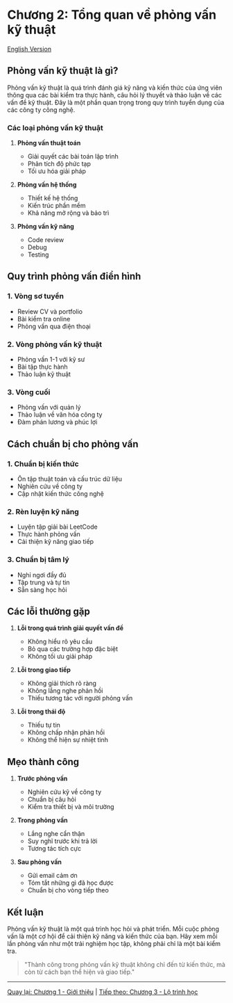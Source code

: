 # Chương 2: Tổng quan về phỏng vấn kỹ thuật

[English Version](en.md)

## Phỏng vấn kỹ thuật là gì?

Phỏng vấn kỹ thuật là quá trình đánh giá kỹ năng và kiến thức của ứng viên thông qua các bài kiểm tra thực hành, câu hỏi lý thuyết và thảo luận về các vấn đề kỹ thuật. Đây là một phần quan trọng trong quy trình tuyển dụng của các công ty công nghệ.

### Các loại phỏng vấn kỹ thuật

1. **Phỏng vấn thuật toán**
   - Giải quyết các bài toán lập trình
   - Phân tích độ phức tạp
   - Tối ưu hóa giải pháp

2. **Phỏng vấn hệ thống**
   - Thiết kế hệ thống
   - Kiến trúc phần mềm
   - Khả năng mở rộng và bảo trì

3. **Phỏng vấn kỹ năng**
   - Code review
   - Debug
   - Testing

## Quy trình phỏng vấn điển hình

### 1. Vòng sơ tuyển
- Review CV và portfolio
- Bài kiểm tra online
- Phỏng vấn qua điện thoại

### 2. Vòng phỏng vấn kỹ thuật
- Phỏng vấn 1-1 với kỹ sư
- Bài tập thực hành
- Thảo luận kỹ thuật

### 3. Vòng cuối
- Phỏng vấn với quản lý
- Thảo luận về văn hóa công ty
- Đàm phán lương và phúc lợi

## Cách chuẩn bị cho phỏng vấn

### 1. Chuẩn bị kiến thức
- Ôn tập thuật toán và cấu trúc dữ liệu
- Nghiên cứu về công ty
- Cập nhật kiến thức công nghệ

### 2. Rèn luyện kỹ năng
- Luyện tập giải bài LeetCode
- Thực hành phỏng vấn
- Cải thiện kỹ năng giao tiếp

### 3. Chuẩn bị tâm lý
- Nghỉ ngơi đầy đủ
- Tập trung và tự tin
- Sẵn sàng học hỏi

## Các lỗi thường gặp

1. **Lỗi trong quá trình giải quyết vấn đề**
   - Không hiểu rõ yêu cầu
   - Bỏ qua các trường hợp đặc biệt
   - Không tối ưu giải pháp

2. **Lỗi trong giao tiếp**
   - Không giải thích rõ ràng
   - Không lắng nghe phản hồi
   - Thiếu tương tác với người phỏng vấn

3. **Lỗi trong thái độ**
   - Thiếu tự tin
   - Không chấp nhận phản hồi
   - Không thể hiện sự nhiệt tình

## Mẹo thành công

1. **Trước phỏng vấn**
   - Nghiên cứu kỹ về công ty
   - Chuẩn bị câu hỏi
   - Kiểm tra thiết bị và môi trường

2. **Trong phỏng vấn**
   - Lắng nghe cẩn thận
   - Suy nghĩ trước khi trả lời
   - Tương tác tích cực

3. **Sau phỏng vấn**
   - Gửi email cảm ơn
   - Tóm tắt những gì đã học được
   - Chuẩn bị cho vòng tiếp theo

## Kết luận

Phỏng vấn kỹ thuật là một quá trình học hỏi và phát triển. Mỗi cuộc phỏng vấn là một cơ hội để cải thiện kỹ năng và kiến thức của bạn. Hãy xem mỗi lần phỏng vấn như một trải nghiệm học tập, không phải chỉ là một bài kiểm tra.

> "Thành công trong phỏng vấn kỹ thuật không chỉ đến từ kiến thức, mà còn từ cách bạn thể hiện và giao tiếp."

---

[Quay lại: Chương 1 - Giới thiệu](../01-introduction/index.md) | [Tiếp theo: Chương 3 - Lộ trình học](../03-roadmap/index.md) 